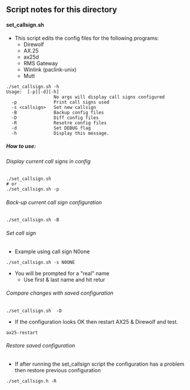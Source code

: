 ## Script notes for this directory

#### set_callsign.sh
* This script edits the config files for the following programs:
  * Direwolf
  * AX.25
  * ax25d
  * RMS Gateway
  * Winlink (paclink-unix)
  * Mutt

```
./set_callsign.sh -h
Usage:  [-p][-d][-h]
                  No args will display call signs configured
  -p              Print call signs used
  -s <callsign>   Set new callsign
  -B              Backup config files
  -D              Diff config files
  -R              Resotre config files
  -d              Set DEBUG flag
  -h              Display this message.
```

##### How to use:

###### Display current call signs in config
```
./set_callsign.sh
# or
./set_callsign.sh -p
```

###### Back-up current call sign configuration
```
./set_callsign.sh -B
```
###### Set call sign
* Example using call sign N0one
```
./set_callsign.sh -s N0ONE
```
* You will be prompted for a "real" name
  * Use first & last name and hit retur

###### Compare changes with saved configuration
```
./set_callsign.sh  -D
```
* If the configuration looks OK then restart AX25 & Direwolf and test.
```
ax25-restart
```

###### Restore saved configuration
* If after running the set_callsign script the configuration has a problem then restore previous configuration
```
./set_callsign.h -R
```
